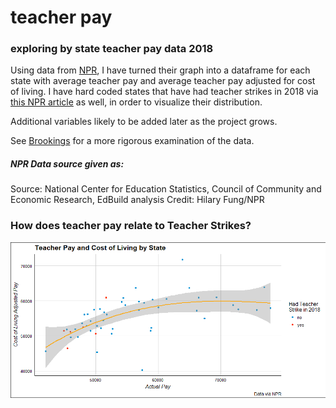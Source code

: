 # teacher pay
### exploring by state teacher pay data 2018

Using data from [NPR](https://www.npr.org/sections/ed/2018/03/16/592221378/the-fight-over-teacher-salaries-a-look-at-the-numbers), I have turned their graph into a dataframe for each state with average teacher pay and average teacher pay adjusted for cost of living. I have hard coded states that have had teacher strikes in 2018 via [this NPR article](https://www.npr.org/sections/ed/2018/04/25/602859780/teacher-walkouts-a-state-by-state-guide) as well, in order to visualize their distribution. 

Additional variables likely to be added later as the project grows. 

See [Brookings](https://www.brookings.edu/blog/brown-center-chalkboard/2018/04/13/which-states-might-experience-the-next-wave-of-teacher-strikes/) for a more rigorous examination of the data. 


##### NPR Data source given as:
Source: National Center for Education Statistics, Council of Community and Economic Research, EdBuild analysis
Credit: Hilary Fung/NPR

### How does teacher pay relate to Teacher Strikes?

![model one](https://github.com/McCartneyAC/teacher_pay/blob/master/model1.png?raw=true)
